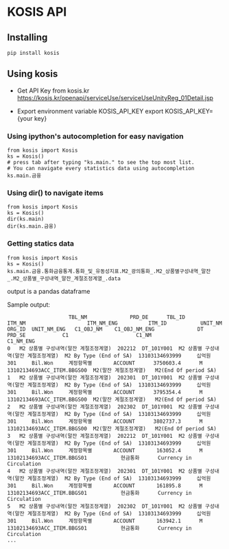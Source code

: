 # KOSIS API

## Installing

```
pip install kosis
```

## Using kosis

- Get API Key from kosis.kr
https://kosis.kr/openapi/serviceUse/serviceUseUnityReg_01Detail.jsp

- Export environment variable KOSIS_API_KEY
export KOSIS_API_KEY={your key}

### Using ipython's autocompletion for easy navigation
```
from kosis import Kosis
ks = Kosis()
# press tab after typing "ks.main." to see the top most list.
# You can navigate every statistics data using autocompletion
ks.main.금융
```
### Using dir() to navigate items
```
from kosis import Kosis
ks = Kosis()
dir(ks.main)
dir(ks.main.금융)
```

### Getting statics data

```
from kosis import Kosis
ks = Kosis()
ks.main.금융.통화금융통계.통화_및_유동성지표.M2_광의통화_.M2_상품별구성내역_말잔_.M2_상품별_구성내역_말잔_계절조정계열_.data
```
output is a pandas dataframe

Sample output:
```
                    TBL_NM              PRD_DE      TBL_ID                  ITM_NM                    ITM_NM_ENG          ITM_ID           UNIT_NM ORG_ID  UNIT_NM_ENG   C1_OBJ_NM    C1_OBJ_NM_ENG              DT PRD_SE            C1                      C1_NM                  C1_NM_ENG
0   M2 상품별 구성내역(말잔 계절조정계열)  202212  DT_101Y001  M2 상품별 구성내역(말잔 계절조정계열)  M2 By Type (End of SA)  13103134693999     십억원    301     Bil.Won     계정항목별       ACCOUNT      3750603.4      M       13102134693ACC_ITEM.BBGS00  M2(말잔 계절조정계열)   M2(End Of period SA)
1   M2 상품별 구성내역(말잔 계절조정계열)  202301  DT_101Y001  M2 상품별 구성내역(말잔 계절조정계열)  M2 By Type (End of SA)  13103134693999     십억원    301     Bil.Won     계정항목별       ACCOUNT      3795354.4      M       13102134693ACC_ITEM.BBGS00  M2(말잔 계절조정계열)   M2(End Of period SA)
2   M2 상품별 구성내역(말잔 계절조정계열)  202302  DT_101Y001  M2 상품별 구성내역(말잔 계절조정계열)  M2 By Type (End of SA)  13103134693999     십억원    301     Bil.Won     계정항목별       ACCOUNT      3802737.3      M       13102134693ACC_ITEM.BBGS00  M2(말잔 계절조정계열)   M2(End Of period SA)
3   M2 상품별 구성내역(말잔 계절조정계열)  202212  DT_101Y001  M2 상품별 구성내역(말잔 계절조정계열)  M2 By Type (End of SA)  13103134693999     십억원    301     Bil.Won     계정항목별       ACCOUNT       163052.4      M       13102134693ACC_ITEM.BBGS01           현금통화      Currency in Circulation
4   M2 상품별 구성내역(말잔 계절조정계열)  202301  DT_101Y001  M2 상품별 구성내역(말잔 계절조정계열)  M2 By Type (End of SA)  13103134693999     십억원    301     Bil.Won     계정항목별       ACCOUNT       161895.8      M       13102134693ACC_ITEM.BBGS01           현금통화      Currency in Circulation
5   M2 상품별 구성내역(말잔 계절조정계열)  202302  DT_101Y001  M2 상품별 구성내역(말잔 계절조정계열)  M2 By Type (End of SA)  13103134693999     십억원    301     Bil.Won     계정항목별       ACCOUNT       163942.1      M       13102134693ACC_ITEM.BBGS01           현금통화      Currency in Circulation
...

```

